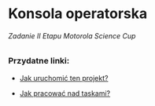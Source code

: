 # Konsola operatorska

###### Zadanie II Etapu Motorola Science Cup

### Przydatne linki:

- [Jak uruchomić ten projekt?](https://github.com/lotego-co-godo/operator-console/wiki/Jak-uruchomi%C4%87-ten-projekt%3F)

- [Jak pracować nad taskami?](https://github.com/lotego-co-godo/operator-console/wiki/Jak-pracowa%C4%87-nad-taskami%3F)
